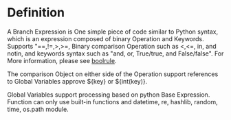 # Definition 

 A Branch Expression is One simple piece of code similar to Python syntax, which is an expression composed of binary Operation and Keywords.  Supports "==,!=,>,>=,  Binary comparison Operation such as <,<=, in, and notin, and keywords syntax such as "and, or, True/true, and False/false". For More information, please see [boolrule](https://boolrule.readthedocs.io/en/latest/expressions.html#basic-comparison-operators). 

 The comparison Object on either side of the Operation support references to Global Variables approve ${key} or ${int(key)}. 

 Global Variables support processing based on python Base Expression. Function can only use built-in functions and datetime, re, hashlib, random, time, os.path module. 